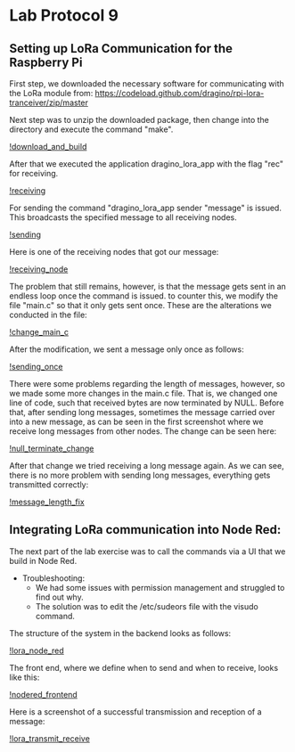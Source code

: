 # Lab Protocol 9

## Setting up LoRa Communication for the Raspberry Pi

First step, we downloaded the necessary software for communicating with the LoRa module from: https://codeload.github.com/dragino/rpi-lora-tranceiver/zip/master

Next step was to unzip the downloaded package, then change into the directory and execute the command "make".

[!download_and_build](https://github.com/scratcher221/iot_portfolio/tree/master/team/9/images/clone_unzip.jpeg)

After that we executed the application dragino_lora_app with the flag "rec" for receiving. 

[!receiving](https://github.com/scratcher221/iot_portfolio/tree/master/team/9/images/lora_receiving.jpeg)

For sending the command "dragino_lora_app sender "message" is issued. This broadcasts the specified message to all receiving nodes.

[!sending](https://github.com/scratcher221/iot_portfolio/tree/master/team/9/images/lora_sending.jpeg)

Here is one of the receiving nodes that got our message:

[!receiving_node](https://github.com/scratcher221/iot_portfolio/tree/master/team/9/images/another_team_receives_our_message.jpeg)

The problem that still remains, however, is that the message gets sent in an endless loop once the command is issued. to counter this, we modify the file "main.c" so that it only gets sent once. These are the alterations we conducted in the file:

[!change_main_c](https://github.com/scratcher221/iot_portfolio/tree/master/team/9/images/modify_main.jpeg)

After the modification, we sent a message only once as follows:

[!sending_once](https://github.com/scratcher221/iot_portfolio/tree/master/team/9/images/sending_once.jpeg)

There were some problems regarding the length of messages, however, so we made some more changes in the main.c file. That is, we changed one line of code, such that received bytes are now terminated by NULL. Before that, after sending long messages, sometimes the message carried over into a new message, as can be seen in the first screenshot where we receive long messages from other nodes. The change can be seen here:

[!null_terminate_change](https://github.com/scratcher221/iot_portfolio/tree/master/team/9/images/terminate_null.jpeg)

After that change we tried receiving a long message again. As we can see, there is no more problem with sending long messages, everything gets transmitted correctly:

[!message_length_fix](https://github.com/scratcher221/iot_portfolio/tree/master/team/9/images/message_length_fix.jpeg)

## Integrating LoRa communication into Node Red:

The next part of the lab exercise was to call the commands via a UI that we build in Node Red.

- Troubleshooting:
    - We had some issues with permission management and struggled to find out why.
    - The solution was to edit the /etc/sudeors file with the visudo command.

The structure of the system in the backend looks as follows: 

[!lora_node_red](https://github.com/scratcher221/iot_portfolio/tree/master/team/9/images/lora_in_node_red.jpeg)

The front end, where we define when to send and when to receive, looks like this:

[!nodered_frontend](https://github.com/scratcher221/iot_portfolio/tree/master/team/9/images/nodered_frontend.jpeg)

Here is a screenshot of a successful transmission and reception of a message:

[!lora_transmit_receive](https://github.com/scratcher221/iot_portfolio/tree/master/team/9/images/lora_transmit_receive.jpeg)

